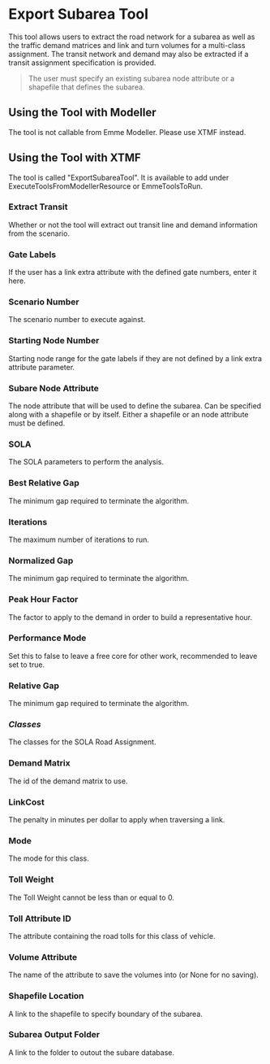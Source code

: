 # **Export Subarea Tool**
This tool allows users to extract the road network for a subarea as well as the traffic demand matrices and link and turn volumes for a multi-class assignment. The transit network and demand may also be extracted if a transit assignment specification is provided.
> The user must specify an existing subarea node attribute or a shapefile that defines the subarea.


## **Using the Tool with Modeller**
The tool is not callable from Emme Modeller. Please use XTMF instead.


## **Using the Tool with XTMF**
The tool is called "ExportSubareaTool". It is available to add under ExecuteToolsFromModellerResource or EmmeToolsToRun. 

### Extract Transit
Whether or not the tool will extract out transit line and demand information from the scenario.

### Gate Labels
If the user has a link extra attribute with the defined gate numbers, enter it here.

### Scenario Number
The scenario number to execute against.

### Starting Node Number
Starting node range for the gate labels if they are not defined by a link extra attribute parameter.

### Subare Node Attribute
The node attribute that will be used to define the subarea. Can be specified along with a shapefile or by itself. Either a shapefile or an node attribute must be defined.

### **SOLA**
The SOLA parameters to perform the analysis.

### Best Relative Gap
The minimum gap required to terminate the algorithm.

### Iterations
The maximum number of iterations to run.

### Normalized Gap
The minimum gap required to terminate the algorithm.

### Peak Hour Factor
The factor to apply to the demand in order to build a representative hour.

### Performance Mode
Set this to false to leave a free core for other work, recommended to leave set to true.

### Relative Gap
The minimum gap required to terminate the algorithm.

### *Classes*
The classes for the SOLA Road Assignment.

### Demand Matrix
The id of the demand matrix to use.

### LinkCost
The penalty in minutes per dollar to apply when traversing a link.

### Mode
The mode for this class.

### Toll Weight
The Toll Weight cannot be less than or equal to 0.

### Toll Attribute ID
The attribute containing the road tolls for this class of vehicle.

### Volume Attribute
The name of the attribute to save the volumes into (or None for no saving).

### **Shapefile Location**
A link to the shapefile to specify boundary of the subarea.

### **Subarea Output Folder**
A link to the folder to outout the subare database.





